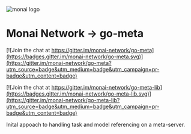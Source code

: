 ![monai logo](http://static.monai.network/monai_light.png)
# Monai Network → go-meta

[![Join the chat at https://gitter.im/monai-network/go-meta](https://badges.gitter.im/monai-network/go-meta.svg)](https://gitter.im/monai-network/go-meta?utm_source=badge&utm_medium=badge&utm_campaign=pr-badge&utm_content=badge)

[![Join the chat at https://gitter.im/monai-network/go-meta-lib](https://badges.gitter.im/monai-network/go-meta-lib.svg)](https://gitter.im/monai-network/go-meta-lib?utm_source=badge&utm_medium=badge&utm_campaign=pr-badge&utm_content=badge)

Inital appoach to handling task and model referencing on a meta-server.
